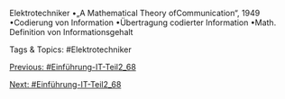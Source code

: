 Elektrotechniker
•„A Mathematical Theory ofCommunication“, 1949
•Codierung von Information
•Übertragung codierter Information
•Math. Definition von Informationsgehalt

   Tags & Topics:
   #Elektrotechniker

[Previous: #Einführung-IT-Teil2_68](Einführung-IT-Teil2_68.md)

[Next: #Einführung-IT-Teil2_68](Einführung-IT-Teil2_68.md)